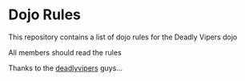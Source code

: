Dojo Rules
==========

This repository contains a list of dojo rules for the Deadly Vipers dojo

All members should read the rules

Thanks to the [deadlyvipers](https://github.com/deadlyvipers) guys...
